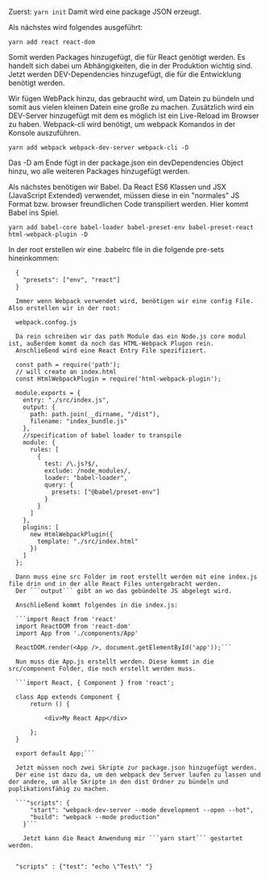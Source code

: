 Zuerst:
`yarn init`
Damit wird eine package JSON erzeugt.

Als nächstes wird folgendes ausgeführt:

```yarn add react react-dom```

Somit werden Packages hinzugefügt, die für React genötigt werden. Es handelt sich dabei um Abhängigkeiten, die in der Produktion wichtig sind.
Jetzt werden DEV-Dependencies hinzugefügt, die für die Entwicklung benötigt werden.

Wir fügen WebPack hinzu, das gebraucht wird, um Datein zu bündeln und somit aus vielen kleinen Datein eine große zu machen. Zusätzlich wird ein DEV-Server
hinzugefügt mit dem es möglich ist ein Live-Reload im Browser zu haben. Webpack-cli wird benötigt, um webpack Komandos in der Konsole auszuführen.

```yarn add webpack webpack-dev-server webpack-cli -D```

Das -D am Ende fügt in der package.json ein devDependencies Object hinzu, wo alle weiteren Packages hinzugefügt werden.

Als nächstes benötigen wir Babel. Da React ES6 Klassen und JSX (JavaScript Extended) verwendet, müssen diese in ein "normales" JS Format bzw. browser freundlichen Code transpiliert werden. Hier kommt Babel ins Spiel.

```yarn add babel-core babel-loader babel-preset-env babel-preset-react html-webpack-plugin -D```

In der root erstellen wir eine .babelrc file in die folgende pre-sets hineinkommen:

```
  {
    "presets": ["env", "react"]
  }

  Immer wenn Webpack verwendet wird, benötigen wir eine config File. Also erstellen wir in der root:

  webpack.confog.js

  Da rein schreiben wir das path Module das ein Node.js core modul ist, außerdem kommt da noch das HTML-Webpack Plugon rein.
  Anschließend wird eine React Entry File spezifiziert.

  const path = require('path');
  // will create an index.html
  const HtmlWebpackPlugin = require('html-webpack-plugin');

  module.exports = {
    entry: "./src/index.js",
    output: {
      path: path.join(__dirname, "/dist"),
      filename: "index_bundle.js"
    },
    //specification of babel loader to transpile
    module: {
      rules: [
        {
          test: /\.js?$/,
          exclude: /node_modules/,
          loader: "babel-loader",
          query: {
            presets: ["@babel/preset-env"]
          }
        }
      ]
    },
    plugins: [
      new HtmlWebpackPlugin({
        template: "./src/index.html"
      })
    ]
  };

  Dann muss eine src Folder im root erstellt werden mit eine index.js file drin und in der alle React Files untergebracht werden.
  Der ```output``` gibt an wo das gebündelte JS abgelegt wird.

  Anschließend kommt folgendes in die index.js:

  ```import React from 'react'
  import ReactDOM from 'react-dom'
  import App from './components/App'

  ReactDOM.render(<App />, document.getElementById('app'));```

  Nun muss die App.js erstellt werden. Diese kommt in die src/component Folder, die noch erstellt werden muss.

  ```import React, { Component } from 'react';

  class App extends Component {
      return () {

          <div>My React App</div>

      };
  }

  export default App;```

  Jetzt müssen noch zwei Skripte zur package.json hinzugefügt werden.
  Der eine ist dazu da, um den webpack dev Server laufen zu lassen und der andere, um alle Skripte in den dist Ordner zu bündeln und puplikationsfähig zu machen.

  ```"scripts": {
      "start": "webpack-dev-server --mode development --open --hot",
      "build": "webpack --mode production"
    }```

    Jetzt kann die React Anwendung mir ```yarn start``` gestartet werden.


  "scripts" : {"test": "echo \"Test\" "}
```

